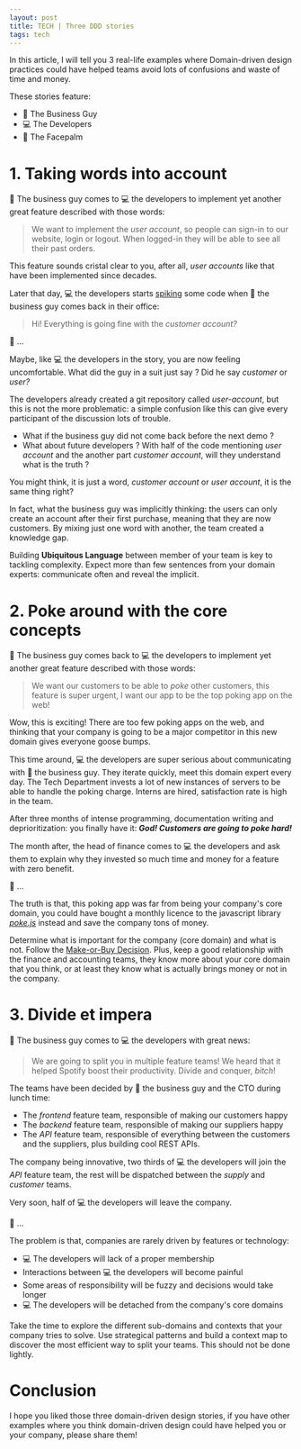 ```yaml
---
layout: post
title: TECH | Three DDD stories
tags: tech
---
```


In this article, I will tell you 3 real-life examples where Domain-driven design practices could have helped teams avoid lots of confusions and waste of time and money.

<!--more-->

These stories feature:

- 👔 The Business Guy
- 💻 The Developers
- 🤦 The Facepalm

# 1. Taking words into account

👔 The business guy comes to 💻 the developers to implement yet another great feature described with those words:

> We want to implement the _user account_, so people can sign-in to our website, login or logout. When logged-in they will be able to see all their past orders.

This feature sounds cristal clear to you, after all, _user accounts_ like that have been implemented since decades.

Later that day, 💻 the developers starts [spiking](http://wiki.c2.com/?SpikeSolution) some code when 👔 the business guy comes back in their office:

> Hi! Everything is going fine with the _customer account?_

🤦 ...

Maybe, like 💻 the developers in the story, you are now feeling uncomfortable. What did the guy in a suit just say ? Did he say _customer_ or _user?_

The developers already created a git repository called _user-account_, but this is not the more problematic: a simple confusion like this can give every participant of the discussion lots of trouble.

- What if the business guy did not come back before the next demo ?
- What about future developers ? With half of the code mentioning _user account_ and the another part _customer account_, will they understand what is the truth ?

You might think, it is just a word, _customer account_ or _user account_, it is the same thing right?

In fact, what the business guy was implicitly thinking: the users can only create an account after their first purchase, meaning that they are now customers. By mixing just one word with another, the team created a knowledge gap.

Building **Ubiquitous Language** between member of your team is key to tackling complexity. Expect more than few sentences from your domain experts: communicate often and reveal the implicit.

# 2. Poke around with the core concepts

👔 The business guy comes back to 💻 the developers to implement yet another great feature described with those words:

> We want our customers to be able to _poke_ other customers, this feature is super urgent, I want our app to be the top poking app on the web!

Wow, this is exciting! There are too few poking apps on the web, and thinking that your company is going to be a major competitor in this new domain gives everyone goose bumps.

This time around, 💻 the developers are super serious about communicating with 👔 the business guy. They iterate quickly, meet this domain expert every day. The Tech Department invests a lot of new instances of servers to be able to handle the poking charge. Interns are hired, satisfaction rate is high in the team.

After three months of intense programming, documentation writing and deprioritization: you finally have it: **_God! Customers are going to poke hard!_**

The month after, the head of finance comes to 💻 the developers and ask them to explain why they invested so much time and money for a feature with zero benefit.

🤦 ...

The truth is that, this poking app was far from being your company's core domain, you could have bought a monthly licence to the javascript library _[poke.js](https://www.youtube.com/watch?v=dQw4w9WgXcQ)_ instead and save the company tons of money.

Determine what is important for the company (core domain) and what is not. Follow the [Make-or-Buy Decision](https://www.investopedia.com/terms/m/make-or-buy-decision.asp). Plus, keep a good relationship with the finance and accounting teams, they know more about your core domain that you think, or at least they know what is actually brings money or not in the company.

# 3. Divide et impera

👔 The business guy comes to 💻 the developers with great news:

> We are going to split you in multiple feature teams! We heard that it helped Spotify boost their productivity. Divide and conquer, _bitch_!

The teams have been decided by 👔 the business guy and the CTO during lunch time:

- The _frontend_ feature team, responsible of making our customers happy
- The _backend_ feature team, responsible of making our suppliers happy
- The _API_ feature team, responsible of everything between the customers and the suppliers, plus building cool REST APIs.

The company being innovative, two thirds of 💻 the developers will join the _API_ feature team, the rest will be dispatched between the _supply_ and _customer_ teams.

Very soon, half of 💻 the developers will leave the company.

🤦 ...

The problem is that, companies are rarely driven by features or technology:

- 💻 The developers will lack of a proper membership
- Interactions between 💻 the developers will become painful
- Some areas of responsibility will be fuzzy and decisions would take longer
- 💻 The developers will be detached from the company's core domains

Take the time to explore the different sub-domains and contexts that your company tries to solve. Use strategical patterns and build a context map to discover the most efficient way to split your teams. This should not be done lightly.

# Conclusion

I hope you liked those three domain-driven design stories, if you have other examples where you think domain-driven design could have helped you or your company, please share them!
